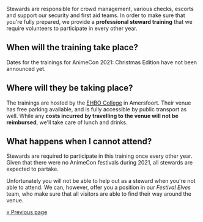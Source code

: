Stewards are responsible for crowd management, various checks, escorts and support our security
and first aid teams. In order to make sure that you're fully prepared, we provide a
**professional steward training** that we require volunteers to participate in every other year.

## When will the training take place?
Dates for the trainings for AnimeCon 2021: Christmas Edition have not been announced yet.

## Where will they be taking place?
The trainings are hosted by the [EHBO College](https://ehbocollege.nl/) in Amersfoort. Their venue
has free parking available, and is fully accessible by public transport as well. While any **costs
incurred by travelling to the venue will not be reimbursed**, we'll take care of lunch and drinks.

## What happens when I cannot attend?
Stewards are required to participate in this training once every other year. Given that there were
no AnimeCon festivals during 2021, all stewards are expected to partake.

Unfortunately you will not be able to help out as a steward when you're not able to attend. We can,
however, offer you a position in our _Festival Elves_ team, who make sure that all visitors are
able to find their way around the venue.

[« Previous page](/registration/2021-christmas/)
